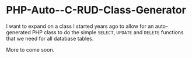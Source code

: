 # PHP-Auto--C-RUD-Class-Generator
I want to expand on a class I started years ago to allow for an auto-generated PHP class to do the simple `SELECT`, `UPDATE` and `DELETE` functions that we need for all database tables.

More to come soon.

